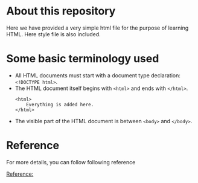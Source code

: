 # About this repository

Here we have provided a very simple html file for the purpose of learning HTML. Here style file is also included. 

# Some basic terminology used

- All HTML documents must start with a document type declaration: `<!DOCTYPE html>`.
- The HTML document itself begins with `<html>` and ends with `</html>`.
    ```
    <html>
        Everything is added here.
    </html>
    ```
- The visible part of the HTML document is between `<body>` and `</body>`.



# Reference

For more details, you can follow following reference

[Reference:](https://www.w3schools.com/html/)